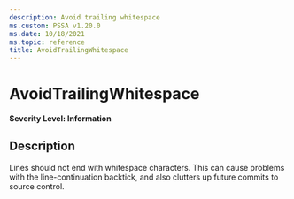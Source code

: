 ```yaml
---
description: Avoid trailing whitespace
ms.custom: PSSA v1.20.0
ms.date: 10/18/2021
ms.topic: reference
title: AvoidTrailingWhitespace
---
```

# AvoidTrailingWhitespace

**Severity Level: Information**

## Description

Lines should not end with whitespace characters. This can cause problems with the line-continuation
backtick, and also clutters up future commits to source control.
